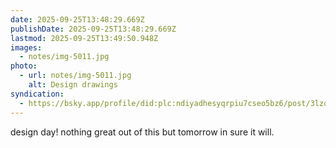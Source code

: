 ```yaml
---
date: 2025-09-25T13:48:29.669Z
publishDate: 2025-09-25T13:48:29.669Z
lastmod: 2025-09-25T13:49:50.948Z
images:
  - notes/img-5011.jpg
photo:
  - url: notes/img-5011.jpg
    alt: Design drawings
syndication:
  - https://bsky.app/profile/did:plc:ndiyadhesyqrpiu7cseo5bz6/post/3lzo3sqbz7t2o
---
```


design day! nothing great out of this but tomorrow in sure it will. 
